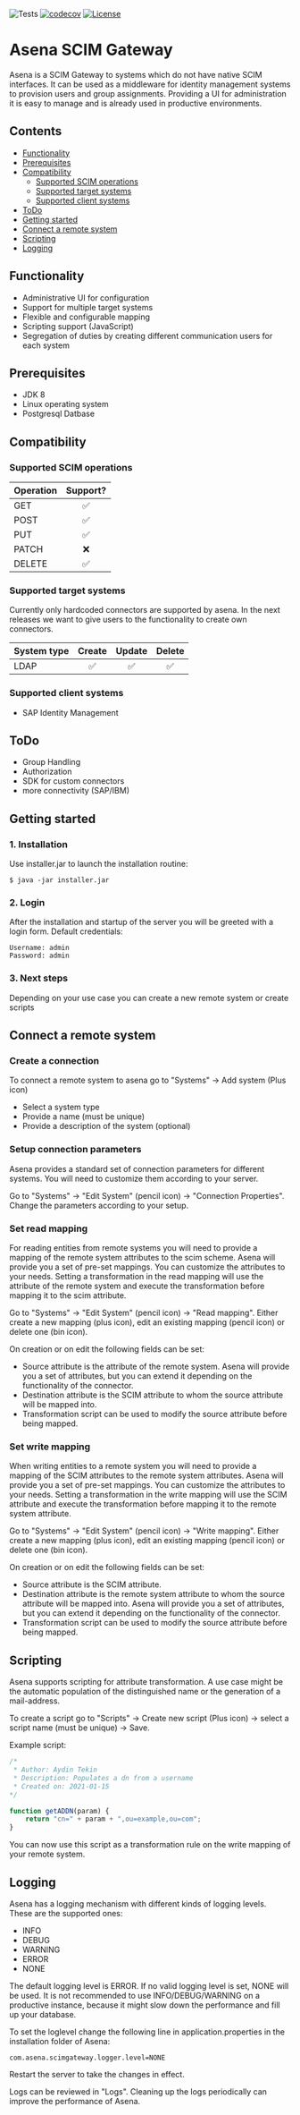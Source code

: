 
![Tests](https://github.com/exAphex/asena/workflows/Tests/badge.svg) [![codecov](https://codecov.io/gh/exAphex/asena/branch/master/graph/badge.svg?token=P1IZLIO13A)](https://codecov.io/gh/exAphex/asena) [![License](https://img.shields.io/badge/License-Apache%202.0-blue.svg)](https://opensource.org/licenses/Apache-2.0)
# Asena SCIM Gateway
Asena is a SCIM Gateway to systems which do not have native SCIM interfaces. It can be used as a middleware for identity management systems to provision users and group assignments. Providing a UI for administration it is easy to manage and is already used in productive environments.

## Contents
- [Functionality](#functionality)
- [Prerequisites](#prerequisites)
- [Compatibility](#compatibility)
    - [Supported SCIM operations](#supported-scim-operations)
    - [Supported target systems](#supported-target-systems)
    - [Supported client systems](#supported-client-systems)
- [ToDo](#todo)
- [Getting started](#getting-started)
- [Connect a remote system](#connect-a-remote-system)
- [Scripting](#scripting)
- [Logging](#logging)

## Functionality
* Administrative UI for configuration
* Support for multiple target systems
* Flexible and configurable mapping
* Scripting support (JavaScript)
* Segregation of duties by creating different communication users for each system

## Prerequisites
* JDK 8
* Linux operating system
* Postgresql Datbase

## Compatibility
### Supported SCIM operations
| Operation  | Support?  |
| -----------|:---------:| 
| GET        | :white_check_mark:        |
| POST       | :white_check_mark:       |
| PUT        | :white_check_mark:       |
| PATCH      | :x:        |
| DELETE     | :white_check_mark:       |

### Supported target systems
Currently only hardcoded connectors are supported by asena. In the next releases we want to give users to the functionality to create own connectors.

| System type  | Create  | Update  | Delete  |
| -----------|:---------:|:---------:| :---------:|  
| LDAP        | :white_check_mark:        |:white_check_mark:        |:white_check_mark:        |


### Supported client systems
* SAP Identity Management

## ToDo
* Group Handling
* Authorization 
* SDK for custom connectors
* more connectivity (SAP/IBM)

## Getting started
### 1. Installation
Use installer.jar to launch the installation routine:
```
$ java -jar installer.jar
```

### 2. Login
After the installation and startup of the server you will be greeted with a login form. Default credentials:
```
Username: admin
Password: admin
``` 

### 3. Next steps
Depending on your use case you can create a new remote system or create scripts

## Connect a remote system
### Create a connection
To connect a remote system to asena go to "Systems" -> Add system (Plus icon) 
- Select a system type
- Provide a name (must be unique)
- Provide a description of the system (optional)

### Setup connection parameters
Asena provides a standard set of connection parameters for different systems. You will need to customize them according to your server.

Go to "Systems" -> "Edit System" (pencil icon) -> "Connection Properties". Change the parameters according to your setup. 

### Set read mapping
For reading entities from remote systems you will need to provide a mapping of the remote system attributes to the scim scheme. Asena will provide you a set of pre-set mappings. You can customize the attributes to your needs. Setting a transformation in the read mapping will use the attribute of the remote system and execute the transformation before mapping it to the scim attribute.

Go to "Systems" -> "Edit System" (pencil icon) -> "Read mapping".
Either create a new mapping (plus icon), edit an existing mapping (pencil icon) or delete one (bin icon). 

On creation or on edit the following fields can be set:
* Source attribute is the attribute of the remote system. Asena will provide you a set of attributes, but you can extend it depending on the functionality of the connector.
* Destination attribute is the SCIM attribute to whom the source attribute will be mapped into.
* Transformation script can be used to modify the source attribute before being mapped.

### Set write mapping
When writing entities to a remote system you will need to provide a mapping of the SCIM attributes to the remote system attributes. Asena will provide you a set of pre-set mappings. You can customize the attributes to your needs. Setting a transformation in the write mapping will use the SCIM attribute and execute the transformation before mapping it to the remote system attribute.

Go to "Systems" -> "Edit System" (pencil icon) -> "Write mapping".
Either create a new mapping (plus icon), edit an existing mapping (pencil icon) or delete one (bin icon). 

On creation or on edit the following fields can be set:
* Source attribute is the SCIM attribute. 
* Destination attribute is the remote system attribute to whom the source attribute will be mapped into. Asena will provide you a set of attributes, but you can extend it depending on the functionality of the connector.
* Transformation script can be used to modify the source attribute before being mapped.


## Scripting
Asena supports scripting for attribute transformation. A use case might be the automatic population of the distinguished name or the generation of a mail-address.

To create a script go to "Scripts" -> Create new script (Plus icon) -> select a script name (must be unique) -> Save.

Example script:
```javascript
/*
 * Author: Aydin Tekin
 * Description: Populates a dn from a username
 * Created on: 2021-01-15
*/

function getADDN(param) {
	return "cn=" + param + ",ou=example,ou=com";
}
```

You can now use this script as a transformation rule on the write mapping of your remote system.

## Logging
Asena has a logging mechanism with different kinds of logging levels. These are the supported ones:
* INFO
* DEBUG
* WARNING
* ERROR
* NONE

The default logging level is ERROR. If no valid logging level is set, NONE will be used. It is not recommended to use INFO/DEBUG/WARNING on a productive instance, because it might slow down the performance and fill up your database.

To set the loglevel change the following line in application.properties in the installation folder of Asena:
```
com.asena.scimgateway.logger.level=NONE
```
Restart the server to take the changes in effect.

Logs can be reviewed in "Logs". Cleaning up the logs periodically can improve the performance of Asena.